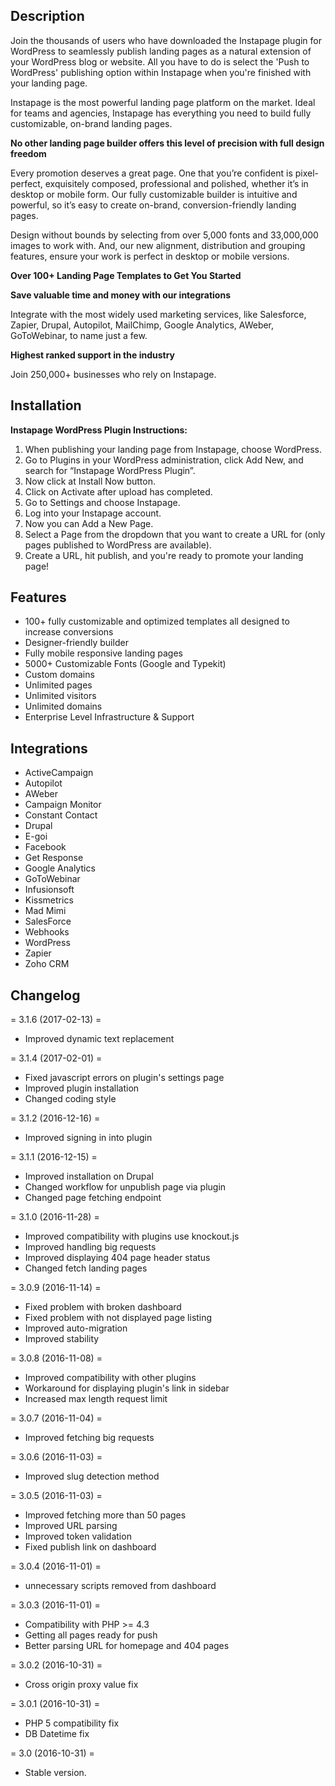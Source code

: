 Description
-----------
Join the thousands of users who have downloaded the Instapage plugin for WordPress to seamlessly publish landing pages as a natural extension of your WordPress blog or website. All you have to do is select the 'Push to WordPress' publishing option within Instapage when you're finished with your landing page.

Instapage is the most powerful landing page platform on the market. Ideal for teams and agencies, Instapage has everything you need to build fully customizable, on-brand landing pages. 

**No other landing page builder offers this level of precision with full design freedom**

Every promotion deserves a great page. One that you’re confident is pixel-perfect, exquisitely composed, professional and polished, whether it’s in desktop or mobile form. Our fully customizable builder is intuitive and powerful, so it’s easy to create on-brand, conversion-friendly landing pages.

Design without bounds by selecting from over 5,000 fonts and 33,000,000 images to work with. And, our new alignment, distribution and grouping features, ensure your work is perfect in desktop or mobile versions.

**Over 100+ Landing Page Templates to Get You Started**

**Save valuable time and money with our integrations**

Integrate with the most widely used marketing services, like Salesforce, Zapier, Drupal, Autopilot, MailChimp, Google Analytics, AWeber, GoToWebinar, to name just a few.

**Highest ranked support in the industry**

Join 250,000+ businesses who rely on Instapage.

Installation
------------
**Instapage WordPress Plugin Instructions:**
 1. When publishing your landing page from Instapage, choose WordPress.
 2. Go to Plugins in your WordPress administration, click Add New, and search for “Instapage WordPress Plugin”.
 3. Now click at Install Now button.
 4. Click on Activate after upload has completed.
 5. Go to Settings and choose Instapage.
 6. Log into your Instapage account.
 7. Now you can Add a New Page.
 8. Select a Page from the dropdown that you want to create a URL for (only pages published to WordPress are available).
 9. Create a URL, hit publish, and you're ready to promote your landing page!

Features
--------

- 100+ fully customizable and optimized templates all designed to increase conversions
- Designer-friendly builder
- Fully mobile responsive landing pages 
- 5000+ Customizable Fonts (Google and Typekit)
- Custom domains
- Unlimited pages
- Unlimited visitors
- Unlimited domains
- Enterprise Level Infrastructure & Support

Integrations
------------

- ActiveCampaign
- Autopilot
- AWeber
- Campaign Monitor
- Constant Contact
- Drupal
- E-goi
- Facebook
- Get Response
- Google Analytics
- GoToWebinar
- Infusionsoft
- Kissmetrics
- Mad Mimi 
- SalesForce
- Webhooks
- WordPress
- Zapier
- Zoho CRM

Changelog
---------

= 3.1.6 (2017-02-13) =
- Improved dynamic text replacement

= 3.1.4 (2017-02-01) =
- Fixed javascript errors on plugin's settings page
- Improved plugin installation
- Changed coding style

= 3.1.2 (2016-12-16) =
- Improved signing in into plugin

= 3.1.1 (2016-12-15) =
- Improved installation on Drupal
- Changed workflow for unpublish page via plugin
- Changed page fetching endpoint

= 3.1.0 (2016-11-28) =
- Improved compatibility with plugins use knockout.js
- Improved handling big requests
- Improved displaying 404 page header status
- Changed fetch landing pages

= 3.0.9 (2016-11-14) =
- Fixed problem with broken dashboard
- Fixed problem with not displayed page listing
- Improved auto-migration
- Improved stability

= 3.0.8 (2016-11-08) =
- Improved compatibility with other plugins
- Workaround for displaying plugin's link in sidebar
- Increased max length request limit

= 3.0.7 (2016-11-04) =
- Improved fetching big requests

= 3.0.6 (2016-11-03) =
- Improved slug detection method

= 3.0.5 (2016-11-03) =
- Improved fetching more than 50 pages
- Improved URL parsing
- Improved token validation
- Fixed publish link on dashboard

= 3.0.4 (2016-11-01) =
- unnecessary scripts removed from dashboard

= 3.0.3 (2016-11-01) =
- Compatibility with PHP >= 4.3
- Getting all pages ready for push
- Better parsing URL for homepage and 404 pages

= 3.0.2 (2016-10-31) =
- Cross origin proxy value fix

= 3.0.1 (2016-10-31) =
- PHP 5 compatibility fix
- DB Datetime fix

= 3.0 (2016-10-31) =
- Stable version.
